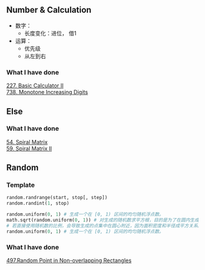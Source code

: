 ## Number & Calculation
* 数字：
    * 长度变化：进位， 借1
* 运算：
    * 优先级
    * 从左到右
### What I have done
[227. Basic Calculator II](https://leetcode.com/problems/basic-calculator-ii/description/)  
[738. Monotone Increasing Digits](https://leetcode.com/problems/monotone-increasing-digits/description/)


## Else
### What I have done
[54. Spiral Matrix](https://leetcode.com/problems/spiral-matrix/description/)  
[59. Spiral Matrix II](https://leetcode.com/problems/spiral-matrix-ii/description/)  

## Random
### Template
``` python
random.randrange(start, stop[, step])
random.randint(1, stop)
```

``` python
random.uniform(0, 1) # 生成一个在 [0, 1) 区间的均匀随机浮点数。
math.sqrt(random.uniform(0, 1)) # 对生成的随机数求平方根，目的是为了在圆内生成点时保证每个位置的概率分布是均匀的
# 若直接使用随机数的比例，会导致生成的点集中在圆心附近，因为面积密度和半径成平方关系。平方根修正可以平衡分布
random.uniform(0, 1) # 生成一个在 [0, 1) 区间的均匀随机浮点数。
```

### What I have done
[497.Random Point in Non-overlapping Rectangles](https://leetcode.com/problems/random-point-in-non-overlapping-rectangles/description/)  
